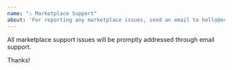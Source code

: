 ```yaml
---
name: "⚠️ Marketplace Support"
about: 'For reporting any marketplace issues, send an email to hello@octobercms.com'
---
```


All marketplace support issues will be promptly addressed through email support.

Thanks!
